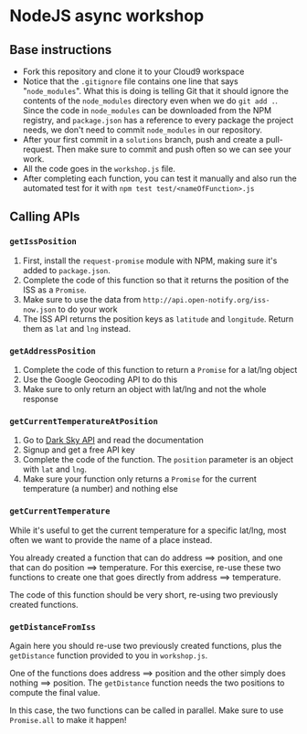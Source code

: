 # NodeJS async workshop

## Base instructions
  * Fork this repository and clone it to your Cloud9 workspace
  * Notice that the `.gitignore` file contains one line that says "`node_modules`". What this is doing is telling Git that it should ignore the contents of the `node_modules` directory even when we do `git add .`. Since the code in `node_modules` can be downloaded from the NPM registry, and `package.json` has a reference to every package the project needs, we don't need to commit `node_modules` in our repository.
  * After your first commit in a `solutions` branch, push and create a pull-request. Then make sure to commit and push often so we can see your work.
  * All the code goes in the `workshop.js` file.
  * After completing each function, you can test it manually and also run the automated test for it with `npm test test/<nameOfFunction>.js`

## Calling APIs

### `getIssPosition`
  1. First, install the `request-promise` module with NPM, making sure it's added to `package.json`.
  2. Complete the code of this function so that it returns the position of the ISS as a `Promise`.
  3. Make sure to use the data from `http://api.open-notify.org/iss-now.json` to do your work
  4. The ISS API returns the position keys as `latitude` and `longitude`. Return them as `lat` and `lng` instead.

### `getAddressPosition`
  1. Complete the code of this function to return a `Promise` for a lat/lng object
  2. Use the Google Geocoding API to do this
  3. Make sure to only return an object with lat/lng and not the whole response

### `getCurrentTemperatureAtPosition`
  1. Go to [Dark Sky API](https://darksky.net/dev/) and read the documentation
  2. Signup and get a free API key
  3. Complete the code of the function. The `position` parameter is an object with `lat` and `lng`.
  4. Make sure your function only returns a `Promise` for the current temperature (a number) and nothing else

### `getCurrentTemperature`
While it's useful to get the current temperature for a specific lat/lng, most often we want to provide the name of a place instead.

You already created a function that can do address ==> position, and one that can do position ==> temperature. For this exercise, re-use these two functions to create one that goes directly from address ==> temperature.

The code of this function should be very short, re-using two previously created functions.

### `getDistanceFromIss`
Again here you should re-use two previously created functions, plus the `getDistance` function provided to you in `workshop.js`.

One of the functions does address ==> position and the other simply does nothing ==> position. The `getDistance` function needs the two positions to compute the final value.

In this case, the two functions can be called in parallel. Make sure to use `Promise.all` to make it happen!
